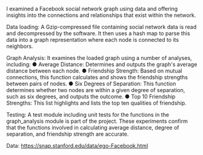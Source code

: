 I examined a Facebook social network graph using data and offering insights into the connections and relationships that exist within the network.

Data loading: A Gzip-compressed file containing social network data is read and decompressed by the software. It then uses a hash map to parse this data into a graph representation where each node is connected to its neighbors.

Graph Analysis: It examines the loaded graph using a number of analyses, including:
● Average Distance: Determines and outputs the graph's average distance between each
node.
● Friendship Strength: Based on mutual connections, this function calculates and shows the
friendship strengths between pairs of nodes.
● Six Degrees of Separation: This function determines whether two nodes are within a
given degree of separation, such as six degrees, and outputs the outcome.
● Top 10 Friendship Strengths: This list highlights and lists the top ten qualities of
friendship.

Testing: A test module including unit tests for the functions in the graph_analysis module is part of the project. These experiments confirm that the functions involved in calculating average distance, degree of separation, and friendship strength are accurate.

Data: https://snap.stanford.edu/data/ego-Facebook.html

